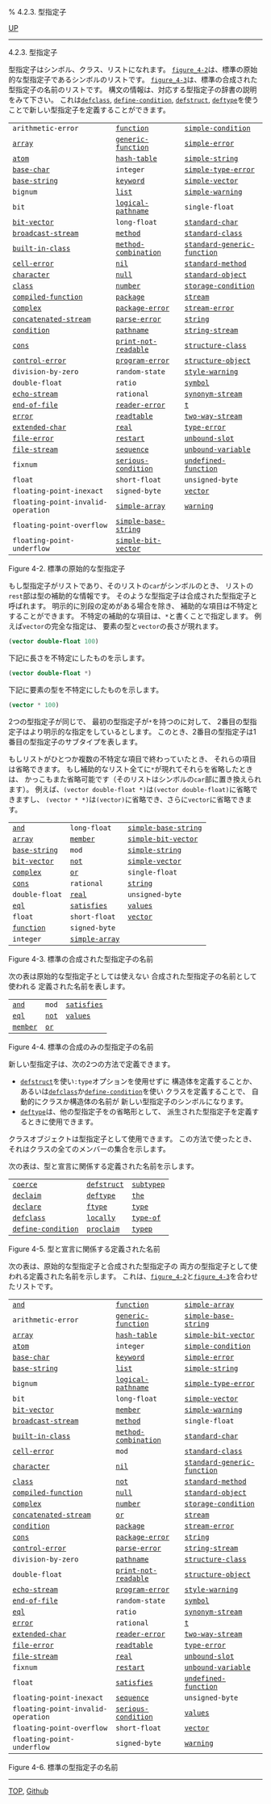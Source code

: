 % 4.2.3. 型指定子

[UP](4.2.html)  

---

4.2.3. 型指定子


型指定子はシンボル、クラス、リストになれます。
[`figure_4-2`](4.2.3.html)は、標準の原始的な型指定子であるシンボルのリストです。
[`figure_4-3`](4.2.3.html)は、標準の合成された型指定子の名前のリストです。
構文の情報は、対応する型指定子の辞書の説明をみて下さい。
これは[`defclass`](7.7.defclass.html), [`define-condition`](9.2.define-condition.html), [`defstruct`](8.1.defstruct.html),
[`deftype`](4.4.deftype.html)を使うことで新しい型指定子を定義することができます。

|                           |                          |                            |
|---------------------------|--------------------------|----------------------------|
|`arithmetic-error` |[`function`](4.4.function-system-class.html) |[`simple-condition`](9.2.simple-condition.html)     |
|[`array`](15.2.array.html)               |[`generic-function`](4.4.generic-function.html)   |[`simple-error`](9.2.simple-error.html)         |
|[`atom`](14.2.atom-type.html)           |[`hash-table`](18.2.hash-table.html)         |[`simple-string`](16.2.simple-string.html)        |
|[`base-char`](13.2.base-char.html)           |`integer`            |[`simple-type-error`](4.4.simple-type-error.html)    |
|[`base-string`](16.2.base-string.html)         |[`keyword`](10.2.keyword.html)            |[`simple-vector`](15.2.simple-vector.html)        |
|`bignum`              |[`list`](14.2.list-system-class.html)  |[`simple-warning`](9.2.simple-warning.html)       |
|`bit` |[`logical-pathname`](19.4.logical-pathname-system-class.html) |`single-float`         |
|[`bit-vector`](15.2.bit-vector.html)          |`long-float`         |[`standard-char`](13.2.standard-char.html)        |
|[`broadcast-stream`](21.2.broadcast-stream.html)    |[`method`](4.4.method.html)             |[`standard-class`](4.4.standard-class.html)       |
|[`built-in-class`](4.4.built-in-class.html) |[`method-combination`](4.4.method-combination.html) |[`standard-generic-function`](4.4.standard-generic-function.html) |
|[`cell-error`](9.2.cell-error.html)          |[`nil`](4.4.nil-type.html)           |[`standard-method`](4.4.standard-method.html)      |
|[`character`](13.2.character-system-class.html) |[`null`](14.2.null-system-class.html) |[`standard-object`](4.4.standard-object.html)    |
|[`class`](4.4.class.html)               |[`number`](12.2.number.html)             |[`storage-condition`](9.2.storage-condition.html)    |
|[`compiled-function`](4.4.compiled-function.html)   |[`package`](11.2.package.html)            |[`stream`](21.2.stream.html)               |
|[`complex`](12.2.complex-system-class.html) |[`package-error`](11.2.package-error.html)     |[`stream-error`](21.2.stream-error.html)         |
|[`concatenated-stream`](21.2.concatenated-stream.html) |[`parse-error`](9.2.parse-error.html)        |[`string`](16.2.string-system-class.html)  |
|[`condition`](9.2.condition.html)        |[`pathname`](19.4.pathname-system-class.html) |[`string-stream`](21.2.string-stream.html)        |
|[`cons`](14.2.cons-system-class.html)   |[`print-not-readable`](22.4.print-not-readable.html) |[`structure-class`](4.4.structure-class.html)      |
|[`control-error`](5.3.control-error.html)       |[`program-error`](5.3.program-error.html)      |[`structure-object`](4.4.structure-object.html)     |
|`division-by-zero`    |`random-state`       |[`style-warning`](9.2.style-warning.html)        |
|`double-float`        |`ratio`              |[`symbol`](10.2.symbol.html)               |
|[`echo-stream`](21.2.echo-stream.html)      |`rational` |[`synonym-stream`](21.2.synonym-stream.html)       |
|[`end-of-file`](21.2.end-of-file.html)         |[`reader-error`](23.2.reader-error.html)       |[`t`](4.4.t-system-class.html)       |
|[`error`](9.2.error-condition.html)     |[`readtable`](23.2.readtable.html)          |[`two-way-stream`](21.2.two-way-stream.html)       |
|[`extended-char`](13.2.extended-char.html)       |[`real`](12.2.real.html)               |[`type-error`](4.4.type-error.html)           |
|[`file-error`](20.2.file-error.html)          |[`restart`](9.2.restart.html)            |[`unbound-slot`](7.7.unbound-slot.html)         |
|[`file-stream`](21.2.file-stream.html)         |[`sequence`](17.3.sequence.html)           |[`unbound-variable`](10.2.unbound-variable.html)     |
|`fixnum`              |[`serious-condition`](9.2.serious-condition.html)  |[`undefined-function`](5.3.undefined-function.html)   |
|`float`  |`short-float`        |`unsigned-byte`        |
|`floating-point-inexact` |`signed-byte`     |[`vector`](15.2.vector-system-class.html)  |
|`floating-point-invalid-operation` |[`simple-array`](15.2.simple-array.html) |[`warning`](9.2.warning.html)       |
|`floating-point-overflow` |[`simple-base-string`](16.2.simple-base-string.html) |                        |
|`floating-point-underflow` |[`simple-bit-vector`](15.2.simple-bit-vector.html) |                        |

Figure 4-2. 標準の原始的な型指定子

もし型指定子がリストであり、そのリストの`car`がシンボルのとき、
リストの`rest`部は型の補助的な情報です。
そのような型指定子は合成された型指定子と呼ばれます。
明示的に別段の定めがある場合を除き、
補助的な項目は不特定とすることができます。
不特定の補助的な項目は、`*`と書くことで指定します。
例えば`vector`の完全な指定は、
要素の型と`vector`の長さが現れます。

```lisp
(vector double-float 100)
```

下記に長さを不特定にしたものを示します。

```lisp
(vector double-float *)
```

下記に要素の型を不特定にしたものを示します。

```lisp
(vector * 100)
```

2つの型指定子が同じで、
最初の型指定子が`*`を持つのに対して、
2番目の型指定子はより明示的な指定をしているとします。
このとき、2番目の型指定子は1番目の型指定子のサブタイプを表します。

もしリストがひとつか複数の不特定な項目で終わっていたとき、
それらの項目は省略できます。
もし補助的なリスト全てに`*`が現れてそれらを省略したときは、
かっこもまた省略可能です（そのリストはシンボルの`car`部に置き換えられます）。
例えば、`(vector double-float *)`は`(vector double-float)`に省略できますし、
`(vector * *)`は`(vector)`に省略でき、さらに`vector`に省略できます。

|                            |                         |                           |
|----------------------------|-------------------------|---------------------------|
[`and`](4.4.and-type.html)              |`long-float`        |[`simple-base-string`](16.2.simple-base-string.html)  |
[`array`](15.2.array.html)                 |[`member`](4.4.member-type.html)       |[`simple-bit-vector`](15.2.simple-bit-vector.html)   |
[`base-string`](16.2.base-string.html)           |`mod`          |[`simple-string`](16.2.simple-string.html)       |
[`bit-vector`](15.2.bit-vector.html)            |[`not`](4.4.not-type.html)          |[`simple-vector`](15.2.simple-vector.html)       |
[`complex`](12.2.complex-system-class.html)  |[`or`](4.4.or-type.html)           |`single-float`        |
[`cons`](14.2.cons-system-class.html) |`rational` |[`string`](16.2.string-system-class.html) |
`double-float`          |[`real`](12.2.real.html)              |`unsigned-byte`       |
[`eql`](4.4.eql-type.html)              |[`satisfies`](4.4.satisfies.html)         |[`values`](4.4.values-type.html)         |
`float`    |`short-float`       |[`vector`](15.2.vector-system-class.html) |
[`function`](4.4.function-system-class.html) |`signed-byte`       |                           |
`integer`               |[`simple-array`](15.2.simple-array.html)      |                           |

Figure 4-3. 標準の合成された型指定子の名前

次の表は原始的な型指定子としては使えない
合成された型指定子の名前として使われる
定義された名前を表します。

|                   |                |                   |
|-------------------|----------------|-------------------|
|[`and`](4.4.and-type.html)    |`mod` |[`satisfies`](4.4.satisfies.html)   |
|[`eql`](4.4.eql-type.html)    |[`not`](4.4.not-type.html) |[`values`](4.4.values-type.html) |
|[`member`](4.4.member-type.html) |[`or`](4.4.or-type.html)  |                   |

Figure 4-4. 標準の合成のみの型指定子の名前

新しい型指定子は、次の2つの方法で定義できます。

- [`defstruct`](8.1.defstruct.html)を使い`:type`オプションを使用せずに
構造体を定義することか、
あるいは[`defclass`](7.7.defclass.html)か[`define-condition`](9.2.define-condition.html)を使い
クラスを定義することで、
自動的にクラスか構造体の名前が
新しい型指定子のシンボルになります。
- [`deftype`](4.4.deftype.html)は、他の型指定子をの省略形として、
派生された型指定子を定義するときに使用できます。

クラスオブジェクトは型指定子として使用できます。
この方法で使ったとき、それはクラスの全てのメンバーの集合を示します。

次の表は、型と宣言に関係する定義された名前を示します。

|                        |                 |                |
|------------------------|-----------------|----------------|
|[`coerce`](4.4.coerce.html)           |[`defstruct`](8.1.defstruct.html) |[`subtypep`](4.4.subtypep.html) |
|[`declaim`](3.8.declaim.html)          |[`deftype`](4.4.deftype.html)   |[`the`](3.8.the.html)      |
|[`declare`](3.8.declare.html)          |[`ftype`](3.8.ftype.html)     |[`type`](3.8.type.html)     |
|[`defclass`](7.7.defclass.html)         |[`locally`](3.8.locally.html)   |[`type-of`](4.4.type-of.html)  |
|[`define-condition`](9.2.define-condition.html) |[`proclaim`](3.8.proclaim.html)  |[`typep`](4.4.typep.html)    |

Figure 4-5. 型と宣言に関係する定義された名前

次の表は、原始的な型指定子と合成された型指定子の
両方の型指定子として使われる定義された名前を示します。
これは、[`figure_4-2`](4.2.3.html)と[`figure_4-3`](4.2.3.html)を合わせたリストです。

|                            |                         |                            |
|----------------------------|-------------------------|----------------------------|
|[`and`](4.4.and-type.html)             |[`function`](4.4.function-system-class.html) |[`simple-array`](15.2.simple-array.html)     |
|`arithmetic-error`     |[`generic-function`](4.4.generic-function.html)  |[`simple-base-string`](16.2.simple-base-string.html)   |
|[`array`](15.2.array.html)                |[`hash-table`](18.2.hash-table.html)        |[`simple-bit-vector`](15.2.simple-bit-vector.html)    |
|[`atom`](14.2.atom-type.html)            |`integer`           |[`simple-condition`](9.2.simple-condition.html)     |
|[`base-char`](13.2.base-char.html)            |[`keyword`](10.2.keyword.html)           |[`simple-error`](9.2.simple-error.html)         |
|[`base-string`](16.2.base-string.html)          |[`list`](14.2.list-system-class.html) |[`simple-string`](16.2.simple-string.html)        |
|`bignum`    |[`logical-pathname`](19.4.logical-pathname-system-class.html)|[`simple-type-error`](4.4.simple-type-error.html)    |
|`bit`             |`long-float`        |[`simple-vector`](15.2.simple-vector.html)        |
|[`bit-vector`](15.2.bit-vector.html)           |[`member`](4.4.member-type.html)       |[`simple-warning`](9.2.simple-warning.html)       |
|[`broadcast-stream`](21.2.broadcast-stream.html)     |[`method`](4.4.method.html)            |`single-float`         |
|[`built-in-class`](4.4.built-in-class.html)       |[`method-combination`](4.4.method-combination.html)|[`standard-char`](13.2.standard-char.html)        |
|[`cell-error`](9.2.cell-error.html)           |`mod`          |[`standard-class`](4.4.standard-class.html)       |
|[`character`](13.2.character-system-class.html)|[`nil`](4.4.nil-type.html)|[`standard-generic-function`](4.4.standard-generic-function.html)     |
|[`class`](4.4.class.html)                |[`not`](4.4.not-type.html)          |[`standard-method`](4.4.standard-method.html)      |
|[`compiled-function`](4.4.compiled-function.html)    |[`null`](14.2.null-system-class.html) |[`standard-object`](4.4.standard-object.html)      |
|[`complex`](12.2.complex-system-class.html) |[`number`](12.2.number.html)            |[`storage-condition`](9.2.storage-condition.html)    |
|[`concatenated-stream`](21.2.concatenated-stream.html)  |[`or`](4.4.or-type.html)           |[`stream`](21.2.stream.html)               |
|[`condition`](9.2.condition.html)            |[`package`](11.2.package.html)           |[`stream-error`](21.2.stream-error.html)         |
|[`cons`](14.2.cons-system-class.html)    |[`package-error`](11.2.package-error.html)     |[`string`](16.2.string-system-class.html)  |
|[`control-error`](5.3.control-error.html)        |[`parse-error`](9.2.parse-error.html)       |[`string-stream`](21.2.string-stream.html)        |
|`division-by-zero`     |[`pathname`](19.4.pathname-system-class.html)|[`structure-class`](4.4.structure-class.html)   |
|`double-float`         |[`print-not-readable`](22.4.print-not-readable.html)|[`structure-object`](4.4.structure-object.html)     |
|[`echo-stream`](21.2.echo-stream.html)          |[`program-error`](5.3.program-error.html)     |[`style-warning`](9.2.style-warning.html)        |
|[`end-of-file`](21.2.end-of-file.html)          |`random-state`      |[`symbol`](10.2.symbol.html)               |
|[`eql`](4.4.eql-type.html)             |`ratio`             |[`synonym-stream`](21.2.synonym-stream.html)       |
|[`error`](9.2.error-condition.html)      |`rational`|[`t`](4.4.t-system-class.html)    |
|[`extended-char`](13.2.extended-char.html)        |[`reader-error`](23.2.reader-error.html)      |[`two-way-stream`](21.2.two-way-stream.html)       |
|[`file-error`](20.2.file-error.html)           |[`readtable`](23.2.readtable.html)         |[`type-error`](4.4.type-error.html)           |
|[`file-stream`](21.2.file-stream.html)          |[`real`](12.2.real.html)              |[`unbound-slot`](7.7.unbound-slot.html)         |
|`fixnum`               |[`restart`](9.2.restart.html)           |[`unbound-variable`](10.2.unbound-variable.html)     |
|`float`   |[`satisfies`](4.4.satisfies.html)         |[`undefined-function`](5.3.undefined-function.html)   |
|`floating-point-inexact` |[`sequence`](17.3.sequence.html)        |`unsigned-byte`        |
|`floating-point-invalid-operation`|[`serious-condition`](9.2.serious-condition.html)|[`values`](4.4.values-type.html)|
|`floating-point-overflow` |`short-float`    |[`vector`](15.2.vector-system-class.html)  |
|`floating-point-underflow` |`signed-byte`   |[`warning`](9.2.warning.html)              |

Figure 4-6. 標準の型指定子の名前


---
[TOP](index.html),  [Github](https://github.com/nptcl/npt-japanese)

